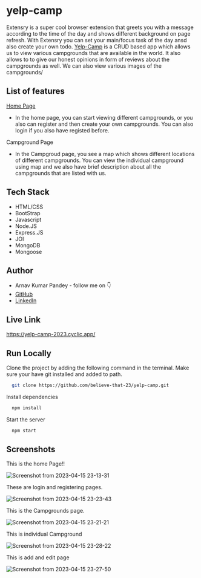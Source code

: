 # yelp-camp

Extensry is a super cool browser extension that greets you with a message according to the time of the day and shows different background on page refresh. With Extensry you can set your main/focus task of the day ansd also create your own todo.
[Yelp-Camp](https://yelp-camp-2023.cyclic.app/) is a CRUD based app which allows us to view various campgrounds that are available in the world. It also allows to to give our honest opinions in form of reviews about the campgrounds as well. We can also view various images of the campgrounds/


## List of features
[Home Page](https://yelp-camp-2023.cyclic.app/)
- In the home page, you can start viewing different campgrounds, or you also can register and then create your own campgrounds. You can also login if you also have registed before.

Campground Page
-   In the Campgroud page, you see a map which shows different locations of different campgrounds. You can view the individual campground using map and we also have brief description about all the campgrounds that are listed with us.


## Tech Stack

- HTML/CSS
- BootStrap
- Javascript
- Node.JS
- Express.JS
- JOI
- MongoDB
- Mongoose

## Author

-   Arnav Kumar Pandey - follow me on 👇
-   [GitHub](https://github.com/abelieve-that-23)
-   [LinkedIn](https://www.linkedin.com/in/arnav-pandey-7328b3228)

## Live Link

https://yelp-camp-2023.cyclic.app/


## Run Locally

Clone the project by adding the following command in the terminal.
Make sure your have git installed and added to path.

```bash
  git clone https://github.com/believe-that-23/yelp-camp.git
```

Install dependencies

```bash
  npm install
```

Start the server

```bash
  npm start
```

## Screenshots

This is the home Page!!

![Screenshot from 2023-04-15 23-13-31](https://user-images.githubusercontent.com/84314022/232247547-93815524-c62f-4e72-a318-9acbc84bc7b5.png)

These are login and registering pages.

![Screenshot from 2023-04-15 23-23-43](https://user-images.githubusercontent.com/84314022/232247628-d03f0c34-d79c-4bb0-b948-4d3c3675fc7b.png)


This is the Campgrounds page.

![Screenshot from 2023-04-15 23-21-21](https://user-images.githubusercontent.com/84314022/232247581-93274289-a0d4-4fa4-9576-f723391955e6.png)


This is individual Campground

![Screenshot from 2023-04-15 23-28-22](https://user-images.githubusercontent.com/84314022/232247610-2eca6b41-2523-4e6d-80fb-bcd7e72128ba.png)

This is add and edit page

![Screenshot from 2023-04-15 23-27-50](https://user-images.githubusercontent.com/84314022/232247657-96525d4a-bd52-401a-aa84-8f556201a59c.png)


